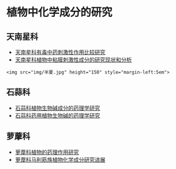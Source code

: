 # 植物中化学成分的研究

## 天南星科

* [天南星科有毒中药刺激性作用比较研究](http://www.cqvip.com/QK/95973X/200804/26555123.html)
* [天南星科植物中粘膜刺激性成分的研究现状和分析](http://xueshu.baidu.com/usercenter/paper/show?paperid=50c9cb28255727f1d52c2c3e0622d7f6&site=xueshu_se)

```
<img src="img/半夏.jpg" height="150" style="margin-left:5em">
```



## 石蒜科

* [石蒜科植物生物碱成分的药理学研究](http://xueshu.baidu.com/usercenter/paper/show?paperid=bc5967ec4a7915da8989870ff0df2a2b&site=xueshu_se)
* [石蒜科药用植物生物碱的药理学研究](http://xueshu.baidu.com/usercenter/paper/show?paperid=d47fc7ab675c578e9537997baca5e1ca&site=xueshu_se)



## 萝藦科

* [萝藦科植物的药理作用研究](http://xueshu.baidu.com/usercenter/paper/show?paperid=395dfbfeeb661a055fc988b7195e5c77&site=xueshu_se)
* [萝藦科马利筋族植物化学成分研究进展](http://xueshu.baidu.com/usercenter/paper/show?paperid=deb3af35952d33dac2bbbcfd806ba964&site=xueshu_se)





